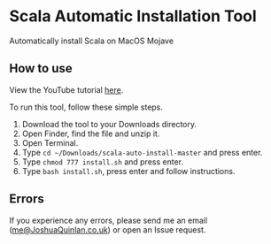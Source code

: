 # Scala Automatic Installation Tool
Automatically install Scala on MacOS Mojave

## How to use
View the YouTube tutorial [here](https://youtu.be/WPPcp1kga6g).

To run this tool, follow these simple steps.

1. Download the tool to your Downloads directory.
2. Open Finder, find the file and unzip it.
3. Open Terminal.
4. Type `cd ~/Downloads/scala-auto-install-master` and press enter.
5. Type `chmod 777 install.sh` and press enter.
6. Type `bash install.sh`, press enter and follow instructions.

## Errors
If you experience any errors, please send me an email (me@JoshuaQuinlan.co.uk) or open an Issue request.

